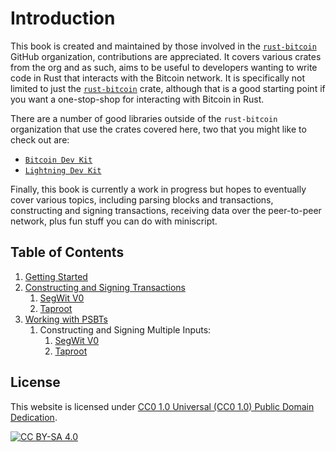 # Introduction

This book is created and maintained by those involved in the
[`rust-bitcoin`](https://github.com/rust-bitcoin) GitHub organization, contributions are
appreciated. It covers various crates from the org and as such, aims to be useful to developers
wanting to write code in Rust that interacts with the Bitcoin network. It is specifically not
limited to just the [`rust-bitcoin`](https://github.com/rust-bitcoin/rust-bitcoin) crate, although
that is a good starting point if you want a one-stop-shop for interacting with Bitcoin in Rust.

There are a number of good libraries outside of the `rust-bitcoin` organization that use the crates
covered here, two that you might like to check out are:

- [`Bitcoin Dev Kit`](https://bitcoindevkit.org/)
- [`Lightning Dev Kit`](https://lightningdevkit.org/)

Finally, this book is currently a work in progress but hopes to eventually cover various topics,
including parsing blocks and transactions, constructing and signing transactions, receiving data
over the peer-to-peer network, plus fun stuff you can do with miniscript.

## Table of Contents

1. [Getting Started](getting_started.md)
1. [Constructing and Signing Transactions](tx.md)
    1. [SegWit V0](tx_segwit-v0.md)
    1. [Taproot](tx_taproot.md)
1. [Working with PSBTs](psbt.md)
    1. Constructing and Signing Multiple Inputs:
        1. [SegWit V0](psbt/multiple_inputs_segwit-v0.md)
        1. [Taproot](psbt/multiple_inputs_taproot.md)

## License

This website is licensed under [CC0 1.0 Universal (CC0 1.0) Public Domain Dedication][cc].

[![CC BY-SA 4.0][cc-image]][cc]

[cc]: https://creativecommons.org/publicdomain/zero/1.0/
[cc-image]: https://licensebuttons.net/l/by-sa/4.0/88x31.png
[cc-shield]: https://img.shields.io/badge/License-CC0%201.0-lightgrey.svg
